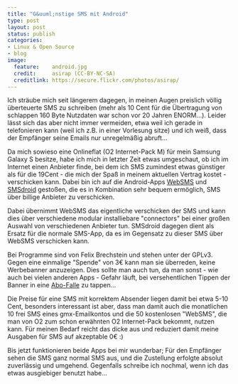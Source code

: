 ```yaml
--- 
title: "G&uuml;nstige SMS mit Android"
type: post
layout: post
status: publish
categories:     
- Linux & Open Source
- blog
image:
  feature:    android.jpg
  credit:     asirap (CC-BY-NC-SA) 
  creditlink: https://secure.flickr.com/photos/asirap/
---
```


Ich sträube mich seit längerem dagegen, in meinen Augen preislich völlig überteuerte SMS zu schreiben 
(mehr als 10 Cent für die Übertragung von schlappen 160 Byte Nutzdaten war schon vor 20 Jahren ENORM...). 
Leider lässt sich das aber nicht immer vermeiden, etwa weil ich gerade in telefonieren kann 
(weil ich z.B. in einer Vorlesung sitze) und ich weiß, dass der Empfänger seine Emails nur unregelmäßig abruft...

Da mich sowieso eine Onlineflat (O2 Internet-Pack M) für mein Samsung Galaxy S besitze, habe ich mich in letzter 
Zeit etwas umgeschaut, ob ich im Internet einen Anbieter finde, bei dem ich SMS zumindest etwas günstiger als 
für die 19Cent - die mich der Spaß in meinem aktuellen Vertrag kostet - verschicken kann. Dabei bin ich auf
die Android-Apps [WebSMS](http://code.google.com/p/websmsdroid/) und
[SMSdroid](http://code.google.com/p/websmsdroid/) gestoßen, die es in Kombination sehr bequem ermöglich, 
SMS über billige Anbieter zu verschicken.

Dabei übernimmt WebSMS das eigentliche verschicken der SMS und kann dies über verschiedene modular 
installiebare "connectors" bei einer großen Auswahl von verschiedenen Anbieter tun.
SMSdroid dagegen dient als Ersatz für die normale SMS-App, da es im Gegensatz zu dieser SMS über WebSMS verschicken kann.

Bei Programme sind von Felix Brechstein und stehen unter der GPLv3. Gegen eine einmalige "Spende" von 3€ kann man sie überreden, keine Werbebanner anzuzeigen. Dies sollte man auch tun, da man sonst - wie auch bei vielen anderen Apps - Gefahr läuft, bei versehentlichen Tippen der Banner in eine <a href="http://www.heise.de/ct/artikel/Inkasso-auf-Fingertipp-1102753.html" target="_blank">Abo-Falle</a> zu tappen...

Die Preise für eine SMS mit korrektem Absender liegen damit bei etwa 5-10 Cent, besonders interessant ist aber, dass man damit auch die monatlichen 10 frei SMS eines gmx-Emailkontos und die 50 kostenlosen "WebSMS", die man von O2 zum schon erwähnten O2 Internet-Pack bekommt, nutzen kann. Für meinen Bedarf reicht das dicke aus und reduziert damit meine Ausgaben für SMS auf akzeptable 0€ :)

Bis jetzt funktionieren beide Apps bei mir wunderbar; Für den Empfänger sehen die SMS ganz normal SMS aus, und die Zustellung erfolgte absolut zuverlässig und umgehend. Gegenfalls schreibe ich nochmal, wenn ich das etwas ausgiebiger benutzt habe...
